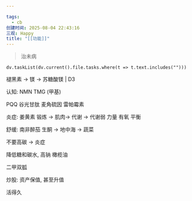 ```yaml
---

tags:
  - cb
创建时间: 2025-08-04 22:43:16
三观: Happy
title: "[[功能]]"
---
```



>治未病


```dataviewjs
dv.taskList(dv.current().file.tasks.where(t => t.text.includes("")))
```





褪黑素 -> 镁 -> 苏糖酸镁 | D3 

认知: NMN  TMG (甲基)

PQQ 
谷光甘肽
麦角硫因
雷帕霉素 

炎症: 姜黄素
锻炼 -> 肌肉-> 代谢 -> 代谢弱
力量
有氧
平衡

舒缓: 南非醉茄
生酮 -> 地中海 -> 蔬菜 

不要高碳 -> 炎症

降低糖和碳水, 高钠
橄榄油

二甲双胍



炒股: 资产保值, 甚至升值

活得久
